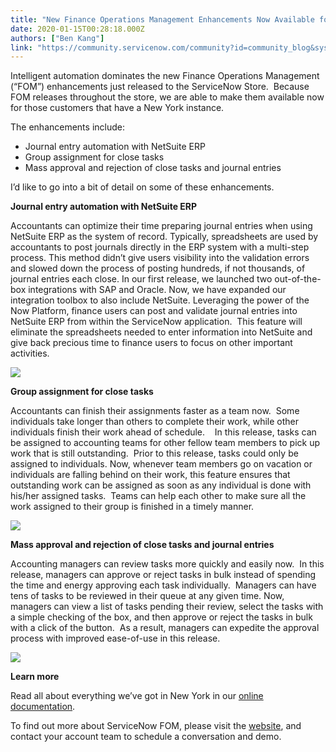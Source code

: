 ```yaml
---
title: "New Finance Operations Management Enhancements Now Available for New York"
date: 2020-01-15T00:28:18.000Z
authors: ["Ben Kang"]
link: "https://community.servicenow.com/community?id=community_blog&sys_id=e92cd2d61bd6c810fff162c4bd4bcbf4"
---
```

<p><span style="font-weight: 400;">Intelligent automation dominates the new Finance Operations Management (“FOM”) enhancements just released to the ServiceNow Store.  Because FOM releases throughout the store, we are able to make them available now for those customers that have a New York instance.</span></p>
<p><span style="font-weight: 400;">The enhancements include:</span></p>
<ul><li style="font-weight: 400;"><span style="font-weight: 400;">Journal entry automation with NetSuite ERP</span></li><li style="font-weight: 400;"><span style="font-weight: 400;">Group assignment for close tasks</span></li><li style="font-weight: 400;"><span style="font-weight: 400;">Mass approval and rejection of close tasks and journal entries</span></li></ul>
<p><span style="font-weight: 400;">I’d like to go into a bit of detail on some of these enhancements.</span></p>
<p><strong>Journal entry automation with NetSuite ERP</strong></p>
<p><span style="font-weight: 400;">Accountants can optimize their time preparing journal entries when using NetSuite ERP as the system of record. Typically, spreadsheets are used by accountants to post journals directly in the ERP system with a multi-step process. This method didn’t give users visibility into the validation errors and slowed down the process of posting hundreds, if not thousands, of journal entries each close. In our first release, we launched two out-of-the-box integrations with SAP and Oracle. Now, we have expanded our integration toolbox to also include NetSuite. Leveraging the power of the Now Platform, finance users can post and validate journal entries into NetSuite ERP from within the ServiceNow application.  This feature will eliminate the spreadsheets needed to enter information into NetSuite and give back precious time to finance users to focus on other important activities.  </span></p>
<p><span style="font-weight: 400;"><img style="max-width: 100%; max-height: 480px;" src="https://community.servicenow.com/96cb96561bd6c810fff162c4bd4bcb80.iix" /></span></p>
<p><strong>Group assignment for close tasks</strong></p>
<p><span style="font-weight: 400;">Accountants can finish their assignments faster as a team now.  Some individuals take longer than others to complete their work, while other individuals finish their work ahead of schedule.    In this release, tasks can be assigned to accounting teams for other fellow team members to pick up work that is still outstanding.  Prior to this release, tasks could only be assigned to individuals. Now, whenever team members go on vacation or individuals are falling behind on their work, this feature ensures that outstanding work can be assigned as soon as any individual is done with his/her assigned tasks.  Teams can help each other to make sure all the work assigned to their group is finished in a timely manner.</span></p>
<p><img style="max-width: 100%; max-height: 480px;" src="https://community.servicenow.com/47eb9e561bd6c810fff162c4bd4bcbfc.iix" /></p>
<p><strong>Mass approval and rejection of close tasks and journal entries</strong></p>
<p><span style="font-weight: 400;">Accounting managers can review tasks more quickly and easily now.  In this release, managers can approve or reject tasks in bulk instead of spending the time and energy approving each task individually.  Managers can have tens of tasks to be reviewed in their queue at any given time. Now, managers can view a list of tasks pending their review, select the tasks with a simple checking of the box, and then approve or reject the tasks in bulk with a click of the button.  As a result, managers can expedite the approval process with improved ease-of-use in this release. </span></p>
<p><img style="max-width: 100%; max-height: 480px;" src="https://community.servicenow.com/93fb16961bd6c810fff162c4bd4bcb0d.iix" /></p>
<p><strong>Learn more</strong></p>
<p><span style="font-weight: 400;">Read all about everything we’ve got in New York in our </span><a href="https://docs.servicenow.com/bundle/newyork-finance-operations-management/page/product/financial-close-management/reference/finance-ops-managment-landing-page.html" rel="nofollow"><span style="font-weight: 400;">online documentation</span></a><span style="font-weight: 400;">.  </span></p>
<p><span style="font-weight: 400;">To find out more about ServiceNow FOM, please visit the </span><a href="https://www.servicenow.com/products/finance-operations-management.html" rel="nofollow"><span style="font-weight: 400;">website</span></a><span style="font-weight: 400;">,</span><span style="font-weight: 400;"> and contact your account team to schedule a conversation and demo.</span></p>